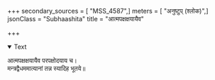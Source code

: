 +++
secondary_sources = [ "MSS_4587",]
meters = [ "अनुष्टुप् (श्लोक)",]
jsonClass = "Subhaashita"
title = "आत्मपक्षक्षयायैव"

+++

<details open><summary>Text</summary>

आत्मपक्षक्षयायैव परपक्षोदयाय च।  
मन्त्रद्वैधममात्यानां तन्न स्यादिह भूतये॥
</details>

